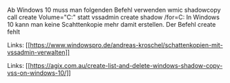 Ab Windows 10 muss man folgenden Befehl verwenden
wmic shadowcopy call create Volume="C:\"
statt
vssadmin create shadow /for=C:
In Windows 10 kann man keine Scahttenkopie mehr damit erstellen. Der Befehl create fehlt


Links: [[https://www.windowspro.de/andreas-kroschel/schattenkopien-mit-vssadmin-verwalten]]

Links: [[https://agix.com.au/create-list-and-delete-windows-shadow-copy-vss-on-windows-10/]]
